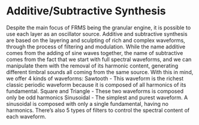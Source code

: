 # Additive/Subtractive Synthesis

Despite the main focus of FRMS being the granular engine, it is possible to use each layer as an oscillator source. Additive and subtractive synthesis are based on the layering and sculpting of rich and complex waveforms, through the process of filtering and modulation. While the name additive comes from the adding of sine waves together, the name of subtractive comes from the fact that we start with full spectral waveforms, and we can manipulate them with the removal of its harmonic content, generating different timbral sounds all coming from the same source. With this in mind, we offer 4 kinds of waveforms:
Sawtooth - This waveform is the richest classic periodic waveform because it is composed of all harmonics of its fundamental.
Square and Triangle - These two waveforms is composed only be odd harmonics
Sinusoidal - The simplest and purest waveform. A sinusoidal is composed with only a single fundamental, having no harmonics.
There’s also 5 types of filters to control the spectral content of each waveform.
